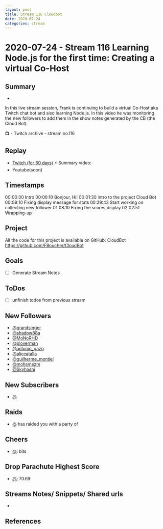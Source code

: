 ```yaml
---
layout: post
title: Stream 116 Cloudbot
date: 2020-07-24
categories: stream
---
```



# 2020-07-24 - Stream 116 Learning Node.js for the first time: Creating a virtual Co-Host

## Summary
-

In this live stream session, Frank is continuing to build a virtual Co-Host aka Twitch chat bot and also learning Node.js. In this video he was monitoring the new followers to add them in the show notes generated by the CB (the Cloud Bot).

📺 - Twitch archive - stream no.116

## Replay


- [Twitch (for 60 days)](https://www.twitch.tv/videos/)
⚡ Summary video:
- Youtube(soon)


## Timestamps


00:00:00 Intro
00:00:10 Bonjour, Hi!
00:01:30 Intro to the project Cloud Bot
00:09:10 Fixing display message for stats
00:29:43 Start working on collecting new follower
01:08:10 Fixing the scores display
02:02:51 Wrapping-up



Project
-------

All the code for this project is available on GitHub: CloudBot https://github.com/FBoucher/CloudBot


Goals
-----

- [ ] Generate Stream Notes



ToDos
-----
- [ ] unfinish todos from previous stream


New Followers
-------------

- [@grandsinger](https://www.twitch.tv/grandsinger)
- [@shadow88a](https://www.twitch.tv/shadow88a)
- [@MoNoRHD](https://www.twitch.tv/MoNoRHD)
- [@ploverman](https://www.twitch.tv/ploverman)
- [@antonio_pazp](https://www.twitch.tv/antonio_pazp)
- [@aliceatalla](https://www.twitch.tv/aliceatalla)
- [@guilherme_montiel](https://www.twitch.tv/guilherme_montiel)
- [@mohamezm](https://www.twitch.tv/mohamezm)
- [@Skyhoshi](https://www.twitch.tv/Skyhoshi)




New Subscribers
---------------

- [@](https://www.twitch.tv/)


Raids
------

- [@](https://www.twitch.tv/) has raided you with a party of 



Cheers
------

- [@](https://www.twitch.tv/):  bits


Drop Parachute Highest Score
----------------------------

- [@](https://www.twitch.tv/):  70.69



Streams Notes/ Snippets/ Shared urls
-----------------------------------

- 


References
----------

